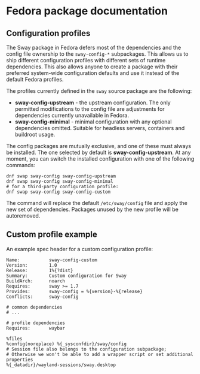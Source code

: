 Fedora package documentation
===

Configuration profiles
---
The Sway package in Fedora defers most of the dependencies and the config
file ownership to the `sway-config-*` subpackages. This allows us to ship
different configuration profiles with different sets of runtime dependencies.
This also allows anyone to create a package with their preferred system-wide
configuration defaults and use it instead of the default Fedora profiles.

The profiles currently defined in the `sway` source package are the following:

 - **sway-config-upstream** - the upstream configuration. The only permitted
   modifications to the config file are adjustments for dependencies currently
   unavailable in Fedora.
 - **sway-config-minimal** - minimal configuration with any optional
   dependencies omitted. Suitable for headless servers, containers and
   buildroot usage.

The config packages are mutually exclusive, and one of these must always be
installed. The one selected by default is **sway-config-upstream**.
At any moment, you can switch the installed configuration with one of the
following commands:

```
dnf swap sway-config sway-config-upstream
dnf swap sway-config sway-config-minimal
# for a third-party configuration profile:
dnf swap sway-config sway-config-custom
```

The command will replace the default `/etc/sway/config` file and apply the new
set of dependencies. Packages unused by the new profile will be autoremoved.

Custom profile example
---
An example spec header for a custom configuration profile:

```
Name:           sway-config-custom
Version:        1.0
Release:        1%{?dist}
Summary:        Custom configuration for Sway
BuildArch:      noarch
Requires:       sway >= 1.7
Provides:       sway-config = %{version}-%{release}
Conflicts:      sway-config

# common dependencies
# ...

# profile dependencies
Requires:       waybar

%files
%config(noreplace) %{_sysconfdir}/sway/config
# Session file also belongs to the configuration subpackage;
# Otherwise we won't be able to add a wrapper script or set additional properties
%{_datadir}/wayland-sessions/sway.desktop
```
